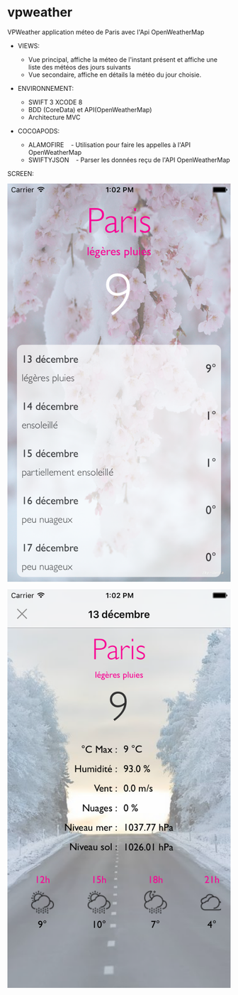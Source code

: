 # vpweather

VPWeather application méteo  de Paris avec l'Api OpenWeatherMap

- VIEWS:
  - Vue principal, affiche la méteo de l'instant présent et affiche une liste des météos des jours suivants
  - Vue secondaire, affiche en détails la météo du jour choisie.

- ENVIRONNEMENT:
  - SWIFT 3 XCODE 8
  - BDD (CoreData) et API(OpenWeatherMap)
  - Architecture MVC

- COCOAPODS:
  - ALAMOFIRE 
    - Utilisation pour faire les appelles à l'API OpenWeatherMap
  - SWIFTYJSON
    - Parser les données reçu de l'API OpenWeatherMap
    
SCREEN:

![Alt text](https://github.com/mrachid/vpweather/blob/master/SimulatorScreen1.png "Optional Title")

![Alt text](https://github.com/mrachid/vpweather/blob/master/SimulatorScreen2.png "Optional Title")
